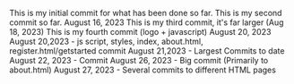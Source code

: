 This is my initial commit for what has been done so far.
This is my second commit so far. August 16, 2023
This is my third commit, it's far larger (Aug 18, 2023)
This is my fourth commit (logo + javascript) August 20, 2023
August 20,2023 - js script, styles, index, about.html, register.html/getstarted commit
August 21,2023 - Largest Commits to date
August 22, 2023 - Commit
August 26, 2023 - Big commit (Primarily to about.html)
August 27, 2023 - Several commits to different HTML pages


